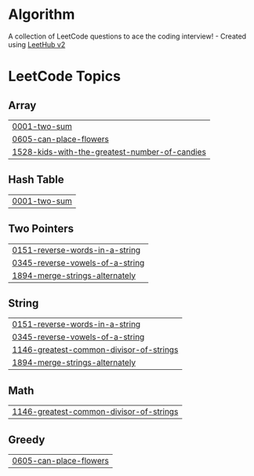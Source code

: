 # Algorithm
A collection of LeetCode questions to ace the coding interview! - Created using [LeetHub v2](https://github.com/arunbhardwaj/LeetHub-2.0)

<!---LeetCode Topics Start-->
# LeetCode Topics
## Array
|  |
| ------- |
| [0001-two-sum](https://github.com/daylikezero/Algorithm/tree/master/0001-two-sum) |
| [0605-can-place-flowers](https://github.com/daylikezero/LeetCode/tree/master/0605-can-place-flowers) |
| [1528-kids-with-the-greatest-number-of-candies](https://github.com/daylikezero/LeetCode/tree/master/1528-kids-with-the-greatest-number-of-candies) |
## Hash Table
|  |
| ------- |
| [0001-two-sum](https://github.com/daylikezero/Algorithm/tree/master/0001-two-sum) |
## Two Pointers
|  |
| ------- |
| [0151-reverse-words-in-a-string](https://github.com/daylikezero/LeetCode/tree/master/0151-reverse-words-in-a-string) |
| [0345-reverse-vowels-of-a-string](https://github.com/daylikezero/LeetCode/tree/master/0345-reverse-vowels-of-a-string) |
| [1894-merge-strings-alternately](https://github.com/daylikezero/Algorithm/tree/master/1894-merge-strings-alternately) |
## String
|  |
| ------- |
| [0151-reverse-words-in-a-string](https://github.com/daylikezero/LeetCode/tree/master/0151-reverse-words-in-a-string) |
| [0345-reverse-vowels-of-a-string](https://github.com/daylikezero/LeetCode/tree/master/0345-reverse-vowels-of-a-string) |
| [1146-greatest-common-divisor-of-strings](https://github.com/daylikezero/Algorithm/tree/master/1146-greatest-common-divisor-of-strings) |
| [1894-merge-strings-alternately](https://github.com/daylikezero/Algorithm/tree/master/1894-merge-strings-alternately) |
## Math
|  |
| ------- |
| [1146-greatest-common-divisor-of-strings](https://github.com/daylikezero/Algorithm/tree/master/1146-greatest-common-divisor-of-strings) |
## Greedy
|  |
| ------- |
| [0605-can-place-flowers](https://github.com/daylikezero/LeetCode/tree/master/0605-can-place-flowers) |
<!---LeetCode Topics End-->